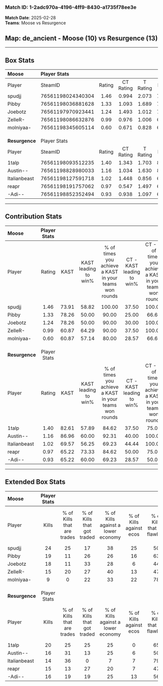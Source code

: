 ### Match ID: 1-2adc970a-4196-4ff9-8430-a1735f78ee3e  
**Match Date**: 2025-02-28  
**Teams**: Moose vs Resurgence  

## **Map**: de_ancient - Moose (10) vs Resurgence (13)  
---  

## Box Stats  

| **Moose**      | Player Stats      |        |           |          |       |       |       |         |        |      |     |
| :- | :- | :-: | :-: | :-: | :-: | :-: | :-: | :-: | :-: | :-: | :-: |
| Player         | SteamID           | Rating | CT Rating | T Rating | KAST  |  ADR  | Kills | Assists | Deaths | K/D  | HS% |
| spudjj         | 76561198024340304 |  1.46  |   0.994   |  2.073   | 73.91 | 92.2  |  24   |    3    |   15   | 1.60 | 45  |
| Pibby          | 76561198036881628 |  1.33  |   1.093   |  1.689   | 78.26 | 117.5 |  19   |   11    |   19   | 1.00 | 36  |
| Joebotz        | 76561197970923441 |  1.24  |   1.493   |  1.012   | 78.26 | 77.1  |  18   |    7    |   15   | 1.20 | 50  |
| ZelleR-        | 76561198086632876 |  0.99  |   0.976   |  1.006   | 60.87 | 71.1  |  15   |    4    |   14   | 1.07 | 53  |
| molniyaa-      | 76561198345605114 |  0.60  |   0.671   |  0.828   | 60.87 | 56.7  |   9   |    4    |   19   | 0.47 | 55  |
|                |                   |        |           |          |       |       |       |         |        |      |     |
|                |                   |        |           |          |       |       |       |         |        |      |     |
|                |                   |        |           |          |       |       |       |         |        |      |     |
| **Resurgence** | Player Stats      |        |           |          |       |       |       |         |        |      |     |
| Player         | SteamID           | Rating | CT Rating | T Rating | KAST  |  ADR  | Kills | Assists | Deaths | K/D  | HS% |
| 1talp          | 76561198093512235 |  1.40  |   1.343   |  1.703   | 82.61 | 99.7  |  20   |    3    |   15   | 1.33 | 55  |
| Austin--       | 76561198828980033 |  1.16  |   1.034   |  1.630   | 86.96 | 77.7  |  16   |    7    |   18   | 0.89 | 62  |
| Italianbeast   | 76561198127591718 |  1.02  |   1.448   |  0.856   | 69.57 | 80.7  |  14   |    4    |   15   | 0.93 | 50  |
| reapr          | 76561198191757062 |  0.97  |   0.547   |  1.497   | 65.22 | 84.5  |  15   |    4    |   18   | 0.83 | 73  |
| -Adi--         | 76561198852352494 |  0.93  |   0.938   |  1.097   | 65.22 | 70.9  |  16   |    6    |   20   | 0.80 | 25  |
---  

## Contribution Stats  

| **Moose**      | Player Stats |       |                      |                                                        |                           |                                                             |                          |                                                            |
| :- | :-: | :-: | :-: | :-: | :-: | :-: | :-: | :-: |
| Player         |    Rating    | KAST  | KAST leading to win% | % of times you achieve a KAST in your teams won rounds | CT - KAST leading to win% | CT - % of times you achieve a KAST in your teams won rounds | T - KAST leading to win% | T - % of times you achieve a KAST in your teams won rounds |
| spudjj         |     1.46     | 73.91 |        58.82         |                         100.00                         |           37.50           |                           100.00                            |          77.78           |                           100.00                           |
| Pibby          |     1.33     | 78.26 |        50.00         |                         90.00                          |           25.00           |                            66.67                            |          70.00           |                           100.00                           |
| Joebotz        |     1.24     | 78.26 |        50.00         |                         90.00                          |           30.00           |                           100.00                            |          75.00           |                           85.71                            |
| ZelleR-        |     0.99     | 60.87 |        64.29         |                         90.00                          |           37.50           |                           100.00                            |          100.00          |                           85.71                            |
| molniyaa-      |     0.60     | 60.87 |        57.14         |                         80.00                          |           28.57           |                            66.67                            |          85.71           |                           85.71                            |
|                |              |       |                      |                                                        |                           |                                                             |                          |                                                            |
|                |              |       |                      |                                                        |                           |                                                             |                          |                                                            |
|                |              |       |                      |                                                        |                           |                                                             |                          |                                                            |
| **Resurgence** | Player Stats |       |                      |                                                        |                           |                                                             |                          |                                                            |
| Player         |    Rating    | KAST  | KAST leading to win% | % of times you achieve a KAST in your teams won rounds | CT - KAST leading to win% | CT - % of times you achieve a KAST in your teams won rounds | T - KAST leading to win% | T - % of times you achieve a KAST in your teams won rounds |
| 1talp          |     1.40     | 82.61 |        57.89         |                         84.62                          |           37.50           |                            75.00                            |          72.73           |                           88.89                            |
| Austin--       |     1.16     | 86.96 |        60.00         |                         92.31                          |           40.00           |                           100.00                            |          80.00           |                           88.89                            |
| Italianbeast   |     1.02     | 69.57 |        56.25         |                         69.23                          |           44.44           |                           100.00                            |          71.43           |                           55.56                            |
| reapr          |     0.97     | 65.22 |        73.33         |                         84.62                          |           50.00           |                            75.00                            |          88.89           |                           88.89                            |
| -Adi--         |     0.93     | 65.22 |        60.00         |                         69.23                          |           28.57           |                            50.00                            |          87.50           |                           77.78                            |
---  

## Extended Box Stats  

| **Moose**      | Player Stats |                            |                            |                                    |                         |                              |                                 |        |                             |                                     |                          |                               |                            |
| :- | :-: | :-: | :-: | :-: | :-: | :-: | :-: | :-: | :-: | :-: | :-: | :-: | :-: |
| Player         |    Kills     | % of Kills that are trades | % of Kills that got traded | % of Kills against a lower economy | % of Kills against ecos | % of Kills that are flawless | % of Kills that are close duels | Deaths | % of Deaths that get traded | % of Deaths against a lower economy | % of Deaths against ecos | % of Deaths that are flawless | % of Deaths that are close |
| spudjj         |      24      |             25             |             17             |                 38                 |           25            |              50              |                4                |   15   |             13              |                  7                  |            0             |              73               |             0              |
| Pibby          |      19      |             11             |             26             |                 26                 |           16            |              63              |                5                |   19   |             11              |                 21                  |            11            |              53               |             16             |
| Joebotz        |      18      |             11             |             33             |                 28                 |            6            |              44              |                6                |   15   |             13              |                  7                  |            0             |              53               |             7              |
| ZelleR-        |      15      |             20             |             27             |                 40                 |           13            |              47              |                7                |   14   |              7              |                 21                  |            14            |              71               |             7              |
| molniyaa-      |      9       |             0              |             22             |                 33                 |           22            |              78              |                0                |   19   |             32              |                 21                  |            5             |              53               |             11             |
|                |              |                            |                            |                                    |                         |                              |                                 |        |                             |                                     |                          |                               |                            |
|                |              |                            |                            |                                    |                         |                              |                                 |        |                             |                                     |                          |                               |                            |
|                |              |                            |                            |                                    |                         |                              |                                 |        |                             |                                     |                          |                               |                            |
| **Resurgence** | Player Stats |                            |                            |                                    |                         |                              |                                 |        |                             |                                     |                          |                               |                            |
| Player         |    Kills     | % of Kills that are trades | % of Kills that got traded | % of Kills against a lower economy | % of Kills against ecos | % of Kills that are flawless | % of Kills that are close duels | Deaths | % of Deaths that get traded | % of Deaths against a lower economy | % of Deaths against ecos | % of Deaths that are flawless | % of Deaths that are close |
| 1talp          |      20      |             25             |             25             |                 25                 |            0            |              65              |               15                |   15   |             13              |                 13                  |            0             |              67               |             0              |
| Austin--       |      16      |             31             |             13             |                 25                 |            6            |              50              |               13                |   18   |             44              |                 22                  |            6             |              56               |             11             |
| Italianbeast   |      14      |             36             |             0              |                 7                  |            7            |              79              |                7                |   15   |             33              |                 33                  |            7             |              47               |             13             |
| reapr          |      15      |             13             |             27             |                 20                 |            7            |              47              |                0                |   18   |             17              |                 22                  |            0             |              50               |             0              |
| -Adi--         |      16      |             19             |             19             |                 25                 |           13            |              56              |                6                |   20   |             20              |                 20                  |            5             |              55               |             0              |
